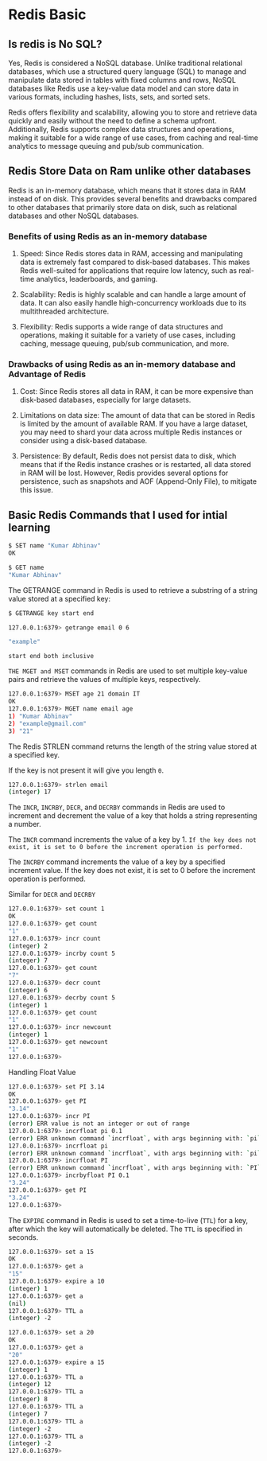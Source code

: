 # Redis Basic

## Is redis is No SQL?

Yes, Redis is considered a NoSQL database. Unlike traditional relational databases, which use a structured query language (SQL) to manage and manipulate data stored in tables with fixed columns and rows, NoSQL databases like Redis use a key-value data model and can store data in various formats, including hashes, lists, sets, and sorted sets.

Redis offers flexibility and scalability, allowing you to store and retrieve data quickly and easily without the need to define a schema upfront. Additionally, Redis supports complex data structures and operations, making it suitable for a wide range of use cases, from caching and real-time analytics to message queuing and pub/sub communication.

## Redis Store Data on Ram unlike other databases

Redis is an in-memory database, which means that it stores data in RAM instead of on disk. This provides several benefits and drawbacks compared to other databases that primarily store data on disk, such as relational databases and other NoSQL databases.

### Benefits of using Redis as an in-memory database

1. Speed: Since Redis stores data in RAM, accessing and manipulating data is extremely fast compared to disk-based databases. This makes Redis well-suited for applications that require low latency, such as real-time analytics, leaderboards, and gaming.

1. Scalability: Redis is highly scalable and can handle a large amount of data. It can also easily handle high-concurrency workloads due to its multithreaded architecture.

1. Flexibility: Redis supports a wide range of data structures and operations, making it suitable for a variety of use cases, including caching, message queuing, pub/sub communication, and more.

### Drawbacks of using Redis as an in-memory database and Advantage of Redis

1. Cost: Since Redis stores all data in RAM, it can be more expensive than disk-based databases, especially for large datasets.

1. Limitations on data size: The amount of data that can be stored in Redis is limited by the amount of available RAM. If you have a large dataset, you may need to shard your data across multiple Redis instances or consider using a disk-based database.

1. Persistence: By default, Redis does not persist data to disk, which means that if the Redis instance crashes or is restarted, all data stored in RAM will be lost. However, Redis provides several options for persistence, such as snapshots and AOF (Append-Only File), to mitigate this issue.

## Basic Redis Commands that I used for intial learning

```bash
$ SET name "Kumar Abhinav"
OK

$ GET name
"Kumar Abhinav"

```

The GETRANGE command in Redis is used to retrieve a substring of a string value stored at a specified key:

```bash
$ GETRANGE key start end

127.0.0.1:6379> getrange email 0 6

"example"
```

`start end both inclusive`

`THE MGET and MSET` commands in Redis are used to set multiple key-value pairs and retrieve the values of multiple keys, respectively.

```bash
127.0.0.1:6379> MSET age 21 domain IT
OK
127.0.0.1:6379> MGET name email age 
1) "Kumar Abhinav"
2) "example@gmail.com"
3) "21"
```

The Redis STRLEN command returns the length of the string value stored at a specified key.

If the key is not present it will give you length `0`.

```bash
127.0.0.1:6379> strlen email
(integer) 17
```

The `INCR`, `INCRBY`, `DECR`, and `DECRBY` commands in Redis are used to increment and decrement the value of a key that holds a string representing a number.

The `INCR` command increments the value of a key by 1. `If the key does not exist, it is set to 0 before the increment operation is performed.`

The `INCRBY` command increments the value of a key by a specified increment value. If the key does not exist, it is set to 0 before the increment operation is performed.

Similar for `DECR` and `DECRBY`

```bash
127.0.0.1:6379> set count 1
OK
127.0.0.1:6379> get count
"1"
127.0.0.1:6379> incr count
(integer) 2
127.0.0.1:6379> incrby count 5
(integer) 7
127.0.0.1:6379> get count
"7"
127.0.0.1:6379> decr count
(integer) 6
127.0.0.1:6379> decrby count 5
(integer) 1
127.0.0.1:6379> get count
"1"
127.0.0.1:6379> incr newcount
(integer) 1
127.0.0.1:6379> get newcount
"1"
127.0.0.1:6379> 

```

Handling Float Value

```bash
127.0.0.1:6379> set PI 3.14
OK
127.0.0.1:6379> get PI 
"3.14"
127.0.0.1:6379> incr PI
(error) ERR value is not an integer or out of range
127.0.0.1:6379> incrfloat pi 0.1
(error) ERR unknown command `incrfloat`, with args beginning with: `pi`, `0.1`, 
127.0.0.1:6379> incrfloat pi 
(error) ERR unknown command `incrfloat`, with args beginning with: `pi`, 
127.0.0.1:6379> incrfloat PI
(error) ERR unknown command `incrfloat`, with args beginning with: `PI`, 
127.0.0.1:6379> incrbyfloat PI 0.1
"3.24"
127.0.0.1:6379> get PI
"3.24"
127.0.0.1:6379> 
```

The `EXPIRE` command in Redis is used to set a time-to-live (`TTL`) for a key, after which the key will automatically be deleted. The `TTL` is specified in seconds.

```bash
127.0.0.1:6379> set a 15
OK
127.0.0.1:6379> get a
"15"
127.0.0.1:6379> expire a 10
(integer) 1
127.0.0.1:6379> get a
(nil)
127.0.0.1:6379> TTL a
(integer) -2

127.0.0.1:6379> set a 20
OK
127.0.0.1:6379> get a
"20"
127.0.0.1:6379> expire a 15
(integer) 1
127.0.0.1:6379> TTL a
(integer) 12
127.0.0.1:6379> TTL a
(integer) 8
127.0.0.1:6379> TTL a
(integer) 7
127.0.0.1:6379> TTL a
(integer) -2
127.0.0.1:6379> TTL a
(integer) -2
127.0.0.1:6379> 


```

